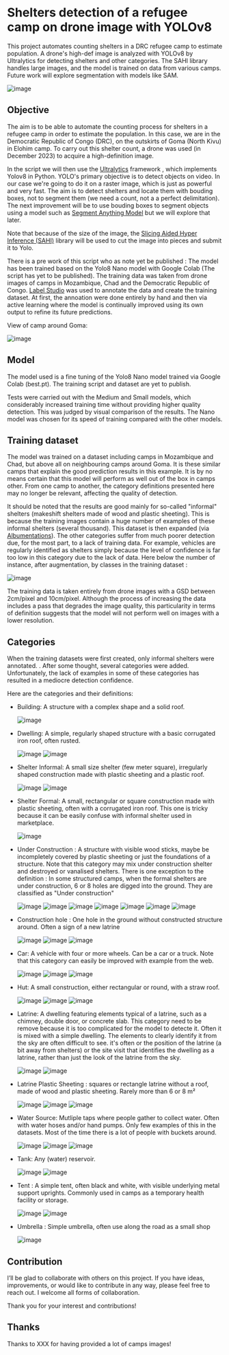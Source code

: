 # Shelters detection of a refugee camp on drone image with YOLOv8
This project automates counting shelters in a DRC refugee camp to estimate population. A drone's high-def image is analyzed with YOLOv8 by Ultralytics for detecting shelters and other categories. The SAHI library handles large images, and the model is trained on data from various camps. Future work will explore segmentation with models like SAM.


![image](https://github.com/user-attachments/assets/894d9ca1-c232-40f2-8915-878fc03e2d04)

## Objective

The aim is to be able to automate the counting process for shelters in a refugee camp in order to estimate the population. In this case, we are in the Democratic Republic of Congo (DRC), on the outskirts of Goma (North Kivu) in Elohim camp. To carry out this shelter count, a drone was used (in December 2023) to acquire a high-definition image.

In the script we will then use the [Ultralytics](https://docs.ultralytics.com/) framework , which implements Yolov8 in Python. YOLO's primary objective is to detect objects on video. In our case we're going to do it on a raster image, which is just as powerful and very fast. The aim is to detect shelters and locate them with bouding boxes, not to segment them (we need a count, not a a perfect delimitation). The next improvement will be to use bouding boxes to segment objects using a model such as [Segment Anything Model](https://docs.ultralytics.com/models/sam/) but we will explore that later.

Note that because of the size of the image, the [Slicing Aided Hyper Inference (SAHI)](https://github.com/obss/sahi) library  will be used to cut the image into pieces and submit it to Yolo.

There is a pre work of this script who as note yet be published :
The model has been trained based on the Yolo8 Nano model with Google Colab (The script has yet to be published). The training data was taken from drone images of camps in Mozambique, Chad and the Democratic Republic of Congo. [Label Studio](https://labelstud.io/) was used to annotate the data and create the training dataset. At first, the annoation were done entirely by hand and then via active learning where the model is continually improved using its own output to refine its future predictions.

View of camp around Goma:

![image](https://github.com/user-attachments/assets/8a7bee91-38c6-4351-88f7-31513a3630f5)

## Model
The model used is a fine tuning of the Yolo8 Nano model trained via Google Colab (best.pt). The training script and dataset are yet to publish.

Tests were carried out with the Medium and Small models, which considerably increased training time without providing higher quality detection. This was judged by visual comparison of the results. The Nano model was chosen for its speed of training compared with the other models.

## Training dataset
The model was trained on a dataset including camps in Mozambique and Chad, but above all on neighbouring camps around Goma. It is these similar camps that explain the good prediction results in this example. It is by no means certain that this model will perform as well out of the box in camps other. From one camp to another, the category definitions presented here may no longer be relevant, affecting the quality of detection.

It should be noted that the results are good mainly for so-called "informal" shelters (makeshift shelters made of wood and plastic sheeting). This is because the training images contain a huge number of examples of these informal shelters (several thousand). This dataset is then expanded (via [Albumentations](https://albumentations.ai/)). 
The other categories suffer from much poorer detection due, for the most part, to a lack of training data. For example, vehicles are regularly identified as shelters simply because the level of confidence is far too low in this category due to the lack of data. Here below the number of instance, after augmentation, by classes in the training dataset :

![image](https://github.com/user-attachments/assets/6ad3dc13-c5c2-4676-8bcf-ad6884b7f7c3)


The training data is taken entirely from drone images with a GSD between 2cm/pixel and 10cm/pixel. Although the process of increasing the data includes a pass that degrades the image quality, this particularity in terms of definition suggests that the model will not perform well on images with a lower resolution.

## Categories
When the training datasets were first created, only informal shelters were annotated. 
. After some thought, several categories were added. Unfortunately, the lack of examples in some of these categories has resulted in a mediocre detection confidence.

Here are the categories and their definitions:
* Building: A structure with a complex shape and a solid roof.

  ![image](https://github.com/user-attachments/assets/6c9f9d20-9308-42cc-bbe7-8504a2b38747)


* Dwelling: A simple, regularly shaped structure with a basic corrugated iron roof, often rusted.

  ![image](https://github.com/user-attachments/assets/4559ec5a-4cba-414e-a085-873d08f87987)
  ![image](https://github.com/user-attachments/assets/d11f7981-f674-40e2-ae6e-1b756024ac67)

    
* Shelter Informal: A small size shelter (few meter square), irregularly shaped construction made with plastic sheeting and a plastic roof.

  ![image](https://github.com/user-attachments/assets/9e949b63-58ea-4d5d-b7b9-68e5df38f5d6)
  ![image](https://github.com/user-attachments/assets/8dceb4c1-1828-4eb5-80d8-81aefe462b41)

    
* Shelter Formal: A small, rectangular or square construction made with plastic sheeting, often with a corrugated iron roof. This one is tricky because it can be easily confuse with informal shelter used in marketplace. 

  ![image](https://github.com/user-attachments/assets/b6e2e983-e2e8-4836-8b43-4f0c68d1a6a8)

  
* Under Construction : A structure with visible wood sticks, maybe be incompletely covered by plastic sheeting or just the foundations of a structure. Note that this category may mix under construction shelter and destroyed or vanalised shelters. There is one exception to the definition : In some structured camps, when the formal shelters are under construction, 6 or 8 holes are digged into the ground. They are classified as "Under construction"

  ![image](https://github.com/user-attachments/assets/3eb53bf0-cb5d-45ab-8176-df2aadac0c7e)
  ![image](https://github.com/user-attachments/assets/a5282b62-23b1-4519-b290-3b2b5d8fceb4)
  ![image](https://github.com/user-attachments/assets/fab49ab7-e07e-4130-bbae-2ad0771ba62a)
  ![image](https://github.com/user-attachments/assets/61c3ceb8-39d6-4363-a95f-3a532ab7569d)
  ![image](https://github.com/user-attachments/assets/2227cf46-adf4-4485-8359-89a680acbca8)
  ![image](https://github.com/user-attachments/assets/464b5fd0-2265-4b93-a699-649c6eac327c)
  ![image](https://github.com/user-attachments/assets/038c9231-563b-447f-a491-fbc067f451d8)

  
* Construction hole : One hole in the ground without constructed structure around. Often a sign of a new latrine

  ![image](https://github.com/user-attachments/assets/89aa1417-c6f1-4929-b10c-17c7433cef7e)
  ![image](https://github.com/user-attachments/assets/3be24a93-7a4e-4686-ab90-dceb35ad9b07)
  ![image](https://github.com/user-attachments/assets/75d96b93-9955-40c5-9629-39c7c41f1d2c)

* Car: A vehicle with four or more wheels. Can be a car or a truck. Note that this category can easily be improved with example from the web.

  ![image](https://github.com/user-attachments/assets/62723b92-f70f-42a9-87cc-f8b124c6e0be)
  ![image](https://github.com/user-attachments/assets/2eba4282-0d45-44ff-80c4-391aabe1812b)
  ![image](https://github.com/user-attachments/assets/f7590f38-c3e6-4ac1-a250-58f09f0c28c3)

  
* Hut: A small construction, either rectangular or round, with a straw roof.

  ![image](https://github.com/user-attachments/assets/06292012-0dbb-4bcd-8739-df25d5977dc4)
  ![image](https://github.com/user-attachments/assets/47c3bb8b-a195-4715-ad0d-f657edf8670b)
  ![image](https://github.com/user-attachments/assets/09946bde-e003-4fde-b65f-8761632e6f8c)

  
* Latrine: A dwelling featuring elements typical of a latrine, such as a chimney, double door, or concrete slab. This category need to be remove because it is too complicated for the model to detecte it. Often it is mixed with a simple dwelling. The elements to clearly identify it from the sky are often difficult to see. it's often or the position of the latrine (a bit away from shelters) or the site visit that identifies the dwelling as a latrine, rather than just the look of the latrine from the sky.
  
  ![image](https://github.com/user-attachments/assets/9ff381fe-bc68-4df9-a6c7-0755f3265285)
  ![image](https://github.com/user-attachments/assets/e9fde3aa-9ac2-47a4-a3f6-0dac61315b56)

  
* Latrine Plastic Sheeting : squares or rectangle latrine without a roof, made of wood and plastic sheeting. Rarely more than 6 or 8 m²

  ![image](https://github.com/user-attachments/assets/b73db629-5979-4bcd-9b93-89ea323b3f91)
  ![image](https://github.com/user-attachments/assets/d3e1be80-e15c-4a93-bc6d-dc24de6fb1ca)
  ![image](https://github.com/user-attachments/assets/81c92e83-9842-4b87-b14c-67b694b4b163)

  
* Water Source: Mutliple taps where people gather to collect water. Often with water hoses and/or hand pumps. Only few examples of this in the datasets. Most of the time there is a lot of people with buckets around.

  ![image](https://github.com/user-attachments/assets/7dc6b866-f703-4cf2-b54f-80f7ea36e2c6)
  ![image](https://github.com/user-attachments/assets/c31762df-91ea-401a-8e0c-2ce4492a1b17)
  ![image](https://github.com/user-attachments/assets/bacaa7e0-e667-4a36-948e-43ea52a3eb52)

  
* Tank: Any (water) reservoir.

  ![image](https://github.com/user-attachments/assets/fbc62440-0f27-41ab-9c8a-777ed9a265e0)
  ![image](https://github.com/user-attachments/assets/e9569c61-9e91-4130-bbae-a4149c939ac4)


* Tent : A simple tent, often black and white, with visible underlying metal support uprights. Commonly used in camps as a temporary health facility or storage.

  ![image](https://github.com/user-attachments/assets/002808a9-d071-429a-8af0-147d14c89e32)
  ![image](https://github.com/user-attachments/assets/06b76ec7-4cf3-426e-b3ef-626815fb98e4)


* Umbrella : Simple umbrella, often use along the road as a small shop

  ![image](https://github.com/user-attachments/assets/2ec2a279-15e8-4143-9726-5fcaf860d5c5)


## Contribution
I’ll be glad to collaborate with others on this project. If you have ideas, improvements, or would like to contribute in any way, please feel free to reach out. I welcome all forms of collaboration.

Thank you for your interest and contributions!

## Thanks
Thanks to XXX for having provided a lot of camps images!
